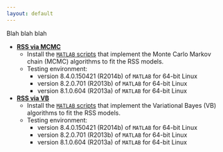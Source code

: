 ```yaml
---
layout: default
---
```


Blah blah blah

* [**RSS via MCMC**](RSS-via-MCMC)
  - Install the [`MATLAB` scripts](https://github.com/stephenslab/rss/tree/master/src) that implement the Monte Carlo Markov chain (MCMC) algorithms to fit the RSS models.
  - Testing environment: 
    - version 8.4.0.150421 (R2014b) of `MATLAB` for 64-bit Linux
    - version 8.2.0.701 (R2013b) of `MATLAB` for 64-bit Linux
    - version 8.1.0.604 (R2013a) of `MATLAB` for 64-bit Linux  
* [**RSS via VB**](RSS-via-VB)
  - Install the [`MATLAB` scripts](https://github.com/stephenslab/rss/tree/master/src_vb) that implement the Variational Bayes (VB) algorithms to fit the RSS models.
  - Testing environment:
    - version 8.4.0.150421 (R2014b) of `MATLAB` for 64-bit Linux
    - version 8.2.0.701 (R2013b) of `MATLAB` for 64-bit Linux
    - version 8.1.0.604 (R2013a) of `MATLAB` for 64-bit Linux   
 

